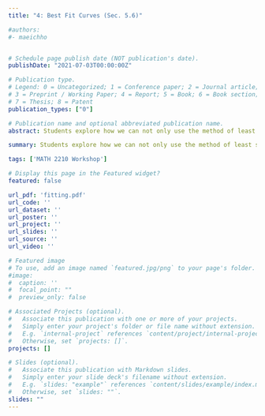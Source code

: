 ```yaml
---
title: "4: Best Fit Curves (Sec. 5.6)"

#authors:
#- maeichho


# Schedule page publish date (NOT publication's date).
publishDate: "2021-07-03T00:00:00Z"

# Publication type.
# Legend: 0 = Uncategorized; 1 = Conference paper; 2 = Journal article;
# 3 = Preprint / Working Paper; 4 = Report; 5 = Book; 6 = Book section;
# 7 = Thesis; 8 = Patent
publication_types: ["0"]

# Publication name and optional abbreviated publication name.
abstract: Students explore how we can not only use the method of least squares to approximate a linear function to data, but also to determine the best coefficients given any suitable basis functions. They are also introduced to the coefficient of determination, a metric for the quality of the approximation.

summary: Students explore how we can not only use the method of least squares to approximate a linear function to data, but also to determine the best coefficients given any suitable basis functions. They are also introduced to the coefficient of determination, a metric for the quality of the approximation.

tags: ['MATH 2210 Workshop']

# Display this page in the Featured widget?
featured: false

url_pdf: 'fitting.pdf'
url_code: ''
url_dataset: ''
url_poster: ''
url_project: ''
url_slides: ''
url_source: ''
url_video: ''

# Featured image
# To use, add an image named `featured.jpg/png` to your page's folder. 
#image:
#  caption: ''
#  focal_point: ""
#  preview_only: false

# Associated Projects (optional).
#   Associate this publication with one or more of your projects.
#   Simply enter your project's folder or file name without extension.
#   E.g. `internal-project` references `content/project/internal-project/index.md`.
#   Otherwise, set `projects: []`.
projects: []

# Slides (optional).
#   Associate this publication with Markdown slides.
#   Simply enter your slide deck's filename without extension.
#   E.g. `slides: "example"` references `content/slides/example/index.md`.
#   Otherwise, set `slides: ""`.
slides: ""
---
```


